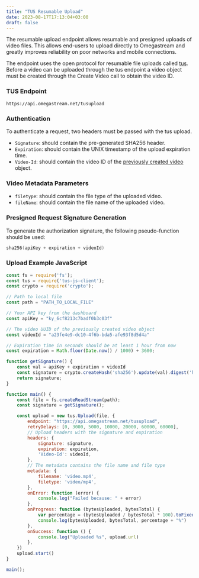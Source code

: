 ```yaml
---
title: "TUS Resumable Upload"
date: 2023-08-17T17:13:04+03:00
draft: false
---
```


The resumable upload endpoint allows resumable and presigned uploads of video files. This allows end-users to upload directly to Omegastream and greatly improves reliability on poor networks and mobile connections.

The endpoint uses the open protocol for resumable file uploads called [tus](https://tus.io/). Before a video can be uploaded through the tus endpoint a video object must be created through the Create Video call to obtain the video ID.

### TUS Endpoint

```url
https://api.omegastream.net/tusupload
```

### Authentication

To authenticate a request, two headers must be passed with the tus upload.

- `Signature`: should contain the pre-generated SHA256 header.
- `Expiration`: should contain the UNIX timestamp of the upload expiration time.
- `Video-Id`: should contain the video ID of the [previously created video](/video/create_video) object.

### Video Metadata Parameters

- `filetype`: should contain the file type of the uploaded video.
- `fileName`: should contain the file name of the uploaded video.

### Presigned Request Signature Generation

To generate the authorization signature, the following pseudo-function should be used:

```c
sha256(apiKey + expiration + videoId)
```

### Upload Example JavaScript

```javascript
const fs = require('fs');
const tus = require('tus-js-client');
const crypto = require('crypto');

// Path to local file
const path = "PATH_TO_LOCAL_FILE"

// Your API key from the dashboard
const apiKey = "ky_6cf8213c7badf0b3c03f"

// The video UUID of the previously created video object
const videoId = "a23fe4e9-dc10-4f6b-bda5-afe93f8d5d4a"

// Expiration time in seconds should be at least 1 hour from now
const expiration = Math.floor(Date.now() / 1000) + 3600;

function getSignature() {
    const val = apiKey + expiration + videoId
    const signature = crypto.createHash('sha256').update(val).digest('hex');
    return signature;    
}

function main() {
    const file = fs.createReadStream(path);
    const signature = getSignature();

    const upload = new tus.Upload(file, {
        endpoint: "https://api.omegastream.net/tusupload",
        retryDelays: [0, 3000, 5000, 10000, 20000, 60000, 60000],
        // Upload headers with the signature and expiration
        headers: {
            signature: signature,
            expiration: expiration,
            'Video-Id': videoId,
        },
        // The metadata contains the file name and file type
        metadata: {
            filename: 'video.mp4',
            filetype: 'video/mp4',
        },
        onError: function (error) {
            console.log("Failed because: " + error)
        },
        onProgress: function (bytesUploaded, bytesTotal) {
            var percentage = (bytesUploaded / bytesTotal * 100).toFixed(2)
            console.log(bytesUploaded, bytesTotal, percentage + "%")
        },
        onSuccess: function () {
            console.log("Uploaded %s", upload.url)
        },        
    })
    upload.start()
}

main();
```
